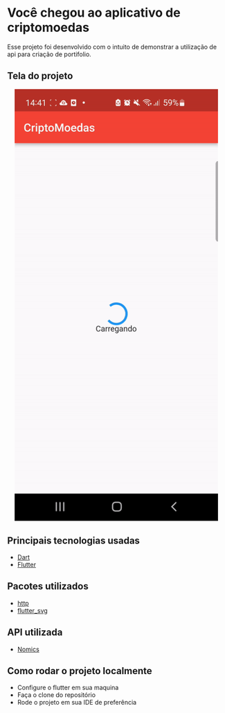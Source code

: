 # Você chegou ao aplicativo de criptomoedas
Esse projeto foi desenvolvido com o intuito de demonstrar a utilização de api para criação de portifolio.

## Tela do projeto

<p align="center">
  <img width="470" src="cripto/lib/images/ezgif.com-gif-maker.gif">
</p>

## Principais tecnologias usadas

* [Dart](https://dart.dev/)
* [Flutter](https://docs.flutter.dev/)

## Pacotes utilizados

* [http](https://pub.dev/packages/http)
* [flutter_svg](https://pub.dev/packages/flutter_svg)

## API utilizada

* [Nomics](https://nomics.com/docs)

## Como rodar o projeto localmente

* Configure o flutter em sua maquina
* Faça o clone do repositório
* Rode o projeto em sua IDE de preferência
